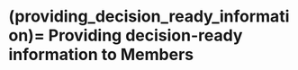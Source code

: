 (providing_decision_ready_information)=
Providing decision-ready information to Members
===============================================